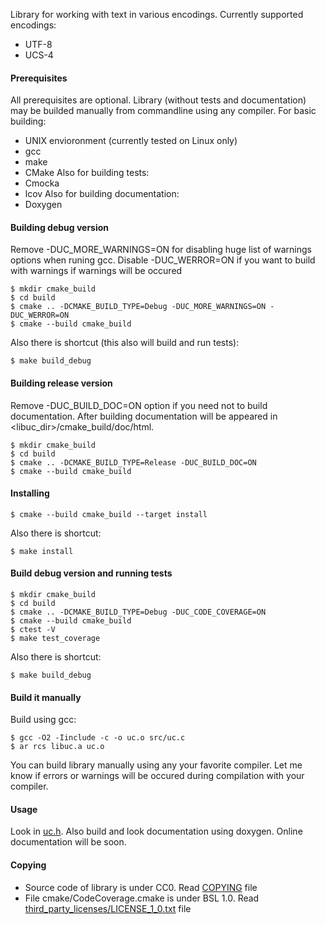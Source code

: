 Library for working with text in various encodings. Currently supported
encodings:

* UTF-8
* UCS-4

#### Prerequisites
All prerequisites are optional. Library (without tests and documentation) may 
be builded manually from commandline using any compiler.
For basic building: 
 * UNIX envioronment (currently tested on Linux only)
 * gcc
 * make
 * CMake
Also for building tests: 
 * Cmocka
 * lcov
Also for building documentation: 
 * Doxygen

#### Building debug version
Remove -DUC_MORE_WARNINGS=ON for disabling huge list of warnings options when 
runing gcc. Disable -DUC_WERROR=ON if you want to build with warnings if 
warnings will be occured
```
$ mkdir cmake_build
$ cd build
$ cmake .. -DCMAKE_BUILD_TYPE=Debug -DUC_MORE_WARNINGS=ON -DUC_WERROR=ON
$ cmake --build cmake_build
```

Also there is shortcut (this also will build and run tests):
```
$ make build_debug
```

#### Building release version
Remove -DUC_BUILD_DOC=ON option if you need not to build documentation. After 
building documentation will be appeared in <libuc_dir>/cmake_build/doc/html.
```
$ mkdir cmake_build
$ cd build
$ cmake .. -DCMAKE_BUILD_TYPE=Release -DUC_BUILD_DOC=ON
$ cmake --build cmake_build
```

#### Installing
```
$ cmake --build cmake_build --target install
```

Also there is shortcut:
```
$ make install
```

#### Build debug version and running tests
```
$ mkdir cmake_build
$ cd build
$ cmake .. -DCMAKE_BUILD_TYPE=Debug -DUC_CODE_COVERAGE=ON
$ cmake --build cmake_build
$ ctest -V
$ make test_coverage
```

Also there is shortcut:
```
$ make build_debug
```

#### Build it manually
Build using gcc: 
```
$ gcc -O2 -Iinclude -c -o uc.o src/uc.c
$ ar rcs libuc.a uc.o
```
You can build library manually using any your favorite compiler. Let me know 
if errors or warnings will be occured during compilation with your compiler.

#### Usage
Look in [uc.h](https://github.com/edomin/libuconvert/tree/master/include/uc.h). 
Also build and look documentation using doxygen. Online documentation will be 
soon.

#### Copying

* Source code of library is under CC0. Read [COPYING](https://github.com/edomin/libuconvert/tree/master/COPYING) file
* File cmake/CodeCoverage.cmake is under BSL 1.0. Read [third_party_licenses/LICENSE_1_0.txt](https://github.com/edomin/libuconvert/tree/master/third_party_licenses/LICENSE_1_0.txt) file
